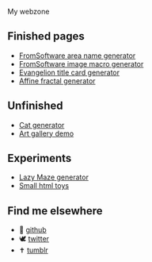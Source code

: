 My webzone

## Finished pages
* [FromSoftware area name generator](/new-area)
* [FromSoftware image macro generator](/new-area/image-creator)
* [Evangelion title card generator](/evangelion)
* [Affine fractal generator](/fractal)

## Unfinished
* [Cat generator](/cat-generator)
* [Art gallery demo](/gallery)

## Experiments
* [Lazy Maze generator](/lazy-maze)
* [Small html toys](/toys)

## Find me elsewhere
* 🐙 [github](https://github.com/sibert-aerts)
* 🕊 [twitter](https://twitter.com/rezuaq)
* ✝ [tumblr](https://rezuaq.tumblr.com)
